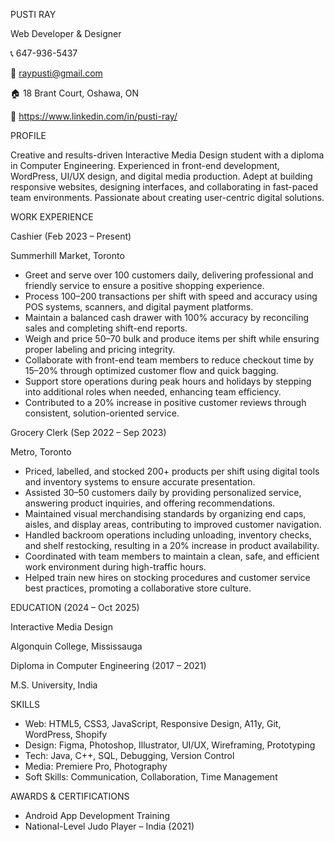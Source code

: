 PUSTI RAY

Web Developer & Designer

📞 647-936-5437

📧 raypusti@gmail.com

🏠 18 Brant Court, Oshawa, ON

🔗 https://www.linkedin.com/in/pusti-ray/


PROFILE

Creative and results-driven Interactive Media Design student with a diploma in Computer Engineering. Experienced in front-end development, WordPress, 
UI/UX design, and digital media production. Adept at building responsive websites, designing interfaces, and collaborating in fast-paced team environments. 
Passionate about creating user-centric digital solutions.

WORK EXPERIENCE

Cashier (Feb 2023 – Present)

Summerhill Market, Toronto

- Greet and serve over 100 customers daily, delivering professional and friendly service to ensure a positive shopping experience.
- Process 100–200 transactions per shift with speed and accuracy using POS systems, scanners, and digital payment platforms.
- Maintain a balanced cash drawer with 100% accuracy by reconciling sales and completing shift-end reports.
- Weigh and price 50–70 bulk and produce items per shift while ensuring proper labeling and pricing integrity.
- Collaborate with front-end team members to reduce checkout time by 15–20% through optimized customer flow and quick bagging.
- Support store operations during peak hours and holidays by stepping into additional roles when needed, enhancing team efficiency.
- Contributed to a 20% increase in positive customer reviews through consistent, solution-oriented service.

Grocery Clerk (Sep 2022 – Sep 2023)

Metro, Toronto

- Priced, labelled, and stocked 200+ products per shift using digital tools and inventory systems to ensure accurate presentation.
- Assisted 30–50 customers daily by providing personalized service, answering product inquiries, and offering recommendations.
- Maintained visual merchandising standards by organizing end caps, aisles, and display areas, contributing to improved customer navigation.
- Handled backroom operations including unloading, inventory checks, and shelf restocking, resulting in a 20% increase in product availability.
- Coordinated with team members to maintain a clean, safe, and efficient work environment during high-traffic hours.
- Helped train new hires on stocking procedures and customer service best practices, promoting a collaborative store culture.

EDUCATION  (2024 – Oct 2025)

Interactive Media Design

Algonquin College, Mississauga




Diploma in Computer Engineering      (2017 – 2021)

M.S. University, India



SKILLS

- Web: HTML5, CSS3, JavaScript, Responsive Design, A11y, Git, WordPress, Shopify
- Design: Figma, Photoshop, Illustrator, UI/UX, Wireframing, Prototyping
- Tech: Java, C++, SQL, Debugging, Version Control
- Media: Premiere Pro, Photography
- Soft Skills: Communication, Collaboration, Time Management

AWARDS & CERTIFICATIONS

- Android App Development Training
- National-Level Judo Player – India (2021)

